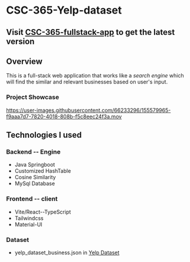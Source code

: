 # CSC-365-Yelp-dataset

## Visit [CSC-365-fullstack-app](https://github.com/lgad31vn/CSC-365-fullstack-app) to get the latest version

## Overview
  This is a full-stack web application that works like a *search engine* which will find the similar and relevant businesses based on user's input. 
  
### Project Showcase

https://user-images.githubusercontent.com/66233296/155579965-f9aaa7d7-7820-4018-808b-f5c8eec24f3a.mov


## Technologies I used

### Backend -- Engine
  - Java Springboot
  - Customized HashTable
  - Cosine Similarity
  - MySql Database


### Frontend -- client
  - Vite/React--TypeScript
  - Tailwindcss
  - Material-UI

### Dataset
  - yelp_dataset_business.json in [Yelp Dataset](https://www.yelp.com/dataset)
  
